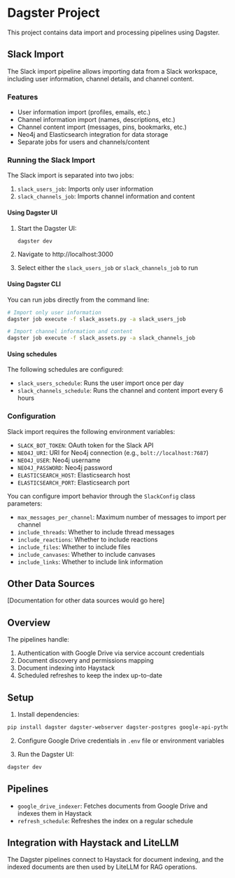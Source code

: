 # Dagster Project

This project contains data import and processing pipelines using Dagster.

## Slack Import

The Slack import pipeline allows importing data from a Slack workspace, including user information, channel details, and channel content.

### Features

- User information import (profiles, emails, etc.)
- Channel information import (names, descriptions, etc.)
- Channel content import (messages, pins, bookmarks, etc.)
- Neo4j and Elasticsearch integration for data storage
- Separate jobs for users and channels/content

### Running the Slack Import

The Slack import is separated into two jobs:

1. `slack_users_job`: Imports only user information
2. `slack_channels_job`: Imports channel information and content

#### Using Dagster UI

1. Start the Dagster UI:
   ```bash
   dagster dev
   ```

2. Navigate to http://localhost:3000
3. Select either the `slack_users_job` or `slack_channels_job` to run

#### Using Dagster CLI

You can run jobs directly from the command line:

```bash
# Import only user information
dagster job execute -f slack_assets.py -a slack_users_job

# Import channel information and content
dagster job execute -f slack_assets.py -a slack_channels_job
```

#### Using schedules

The following schedules are configured:

- `slack_users_schedule`: Runs the user import once per day
- `slack_channels_schedule`: Runs the channel and content import every 6 hours

### Configuration

Slack import requires the following environment variables:

- `SLACK_BOT_TOKEN`: OAuth token for the Slack API
- `NEO4J_URI`: URI for Neo4j connection (e.g., `bolt://localhost:7687`)
- `NEO4J_USER`: Neo4j username
- `NEO4J_PASSWORD`: Neo4j password
- `ELASTICSEARCH_HOST`: Elasticsearch host
- `ELASTICSEARCH_PORT`: Elasticsearch port

You can configure import behavior through the `SlackConfig` class parameters:
- `max_messages_per_channel`: Maximum number of messages to import per channel
- `include_threads`: Whether to include thread messages
- `include_reactions`: Whether to include reactions
- `include_files`: Whether to include files
- `include_canvases`: Whether to include canvases
- `include_links`: Whether to include link information

## Other Data Sources

[Documentation for other data sources would go here]

## Overview

The pipelines handle:
1. Authentication with Google Drive via service account credentials
2. Document discovery and permissions mapping
3. Document indexing into Haystack
4. Scheduled refreshes to keep the index up-to-date

## Setup

1. Install dependencies:
```bash
pip install dagster dagster-webserver dagster-postgres google-api-python-client google-auth-httplib2 google-auth-oauthlib
```

2. Configure Google Drive credentials in `.env` file or environment variables

3. Run the Dagster UI:
```bash
dagster dev
```

## Pipelines

- `google_drive_indexer`: Fetches documents from Google Drive and indexes them in Haystack
- `refresh_schedule`: Refreshes the index on a regular schedule

## Integration with Haystack and LiteLLM

The Dagster pipelines connect to Haystack for document indexing, and the indexed documents are then used by LiteLLM for RAG operations. 